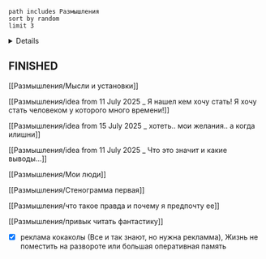 ```tasks
path includes Размышления
sort by random
limit 3
```

<details>

- [ ] До каких простых вещей мы еще не додумались???
- [ ] хуже всего что все правы.. и мои игры вовсе не делают меня честным, а нужно ли?
- [ ] повторяющийся сон
- [ ] мои "потери", терялся ли я? терял ли я?
- [ ] что для меня друзья что для меня люди
- [ ] Мелочи для других и наоборот
- [ ] Не оставлять наедине с мыслями
- [ ] ДШИ мой дом
- [ ] Как меня уговорить
- [ ] переживание эмоций чужими глазами 
- [ ] поиск ответов и поиск вопросов
- [ ] self knowledge questions insights
- [ ] желание разделить = эгоизм?
- [ ] заставлять людей думать
- [ ] Прилипала и заготовка
- [ ] некоторых книги требуют в моей голове отличной истории при этом некоторые живут только если истории нет
- [ ] меня много а я один
- [ ] другая реальность главное найти вход
- [ ] птичка покинула клетку (зор и вообще)
- [ ] я хочу чтобы мне писали?
- [ ] зачем людям сайты с таким количеством инструментов?
- [ ] родители научили говорить спасибо (неискренний ритуал для завершения общения с ними после приема пищи)
- [ ] написать убийство
- [ ] люди которые умеют говорить
- [ ] мелкие рыбки думаю что все мыслят рационально
- [ ] мне нужен человек для ребусов?
- [ ] [[Разговоры с ии которые того стоят]]
- [ ] ![[мысли и установки#^3cbcd5]]

</details>

## FINISHED
[[Размышления/Мысли и установки]]

[[Размышления/idea from 11 July 2025 _ Я нашел кем хочу стать! Я хочу стать человеком у которого много времени!]]

[[Размышления/idea from 15 July 2025 _ хотеть.. мои желания.. а когда илишни]]

[[Размышления/idea from 11 July 2025 _ Что это значит и какие выводы...]]

[[Размышления/Мои люди]]

[[Размышления/Стенограмма первая]]

[[Размышления/что такое правда и почему я предпочту ее]]

[[Размышления/привык читать фантастику]]


- [x] реклама кокаколы (Все и так знают, но нужна рекламма), Жизнь не поместить на развороте или большая оперативная память
